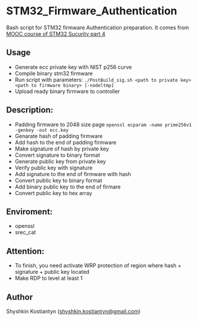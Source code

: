 # STM32_Firmware_Authentication
Bash script for STM32 firmware Authentication preparation. It comes from [MOOC course of STM32 Sucurity part 4](https://www.st.com/content/st_com/en/support/learning/stm32-education/stm32-moocs/STM32_security_in_practice.html)

## Usage
* Generate ecc private key with NIST p256 curve
* Compile binary stm32 firmware
* Run script with parameters:
  `./PostBuild_sig.sh <path to private key> <path to firmware binary> [-nodeltmp]`
* Upload ready binary firmware to controller

## Description: 
* Padding firmware to 2048 size page `openssl ecparam -name prime256v1 -genkey -out ecc.key`
* Genarate hash of padding firmware
* Add hash to the end of padding firmware
* Make signature of hash by private key
* Convert signature to binary format
* Generate public key from private key
* Verify public key with signature
* Add signature to the end of firmware with hash
* Convert public key to binary format
* Add binary public key to the end of firmare
* Convert public key to hex array

## Enviroment:
- openssl
- srec_cat

## Attention:
* To finish, you need activate WRP protection of region where hash + signature + public key located
* Make RDP to level at least 1

## Author
Shyshkin Kostiantyn (shyshkin.kostiantyn@gmail.com)

